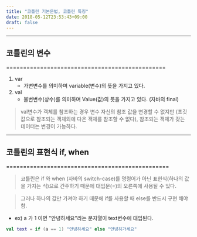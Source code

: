 ```yaml
---
title: "코틀린 기본문법, 코틀린 특징"
date: 2018-05-12T23:53:43+09:00
draft: false
---
```

-----------------------------------------------

## 코틀린의 변수 
===============================================

1. var
    - 가변변수를 의미하며 variable(변수)의 뜻을 가지고 있다.
2. val
    - 불변변수(상수)를 의미하며 Value(값)의 뜻을 가지고 있다. (자바의 final)

> val변수가 객체를 참조하는 경우 변수 자신의 참조 값을 변경할 수 없지만 (초깃값으로 참조되는 객체외에 다은 객체를 참조할 수 없다), 참조되는 객체가 갖는 데이터는 변경이 가능하다.



-----------------------------------------------
## 코틀린의 표현식 if, when
================================================

> 코틀린은 if 와 when (자바의 switch-case)를 명령어가 아닌 표현식(하나의 값을 가지는 식)으로 간주하기 때문에 대입문(=)의 오른쪽에 사용될 수 있다. 

> 그러나 하나의 값만 가져야 하기 때문에 if를 사용할 때 else를 반드시 구현 해야함.

* ex) a 가 1 이면 "안녕하세요"라는 문자열이 text변수에 대입된다.

```kotlin
val text = if (a == 1) "안녕하세요" else "안녕히가세요"
```
